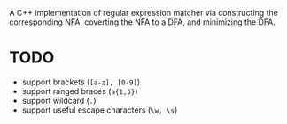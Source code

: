 A C++ implementation of regular expression matcher via constructing the corresponding NFA, coverting the NFA to a DFA, and minimizing the DFA.

# TODO

- support brackets (`[a-z], [0-9]`)
- support ranged braces (`a{1,3}`)
- support wildcard (`.`)
- support useful escape characters (`\w, \s`)
